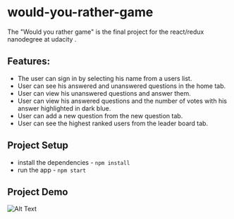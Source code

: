 # would-you-rather-game
The "Would you rather game" is the final project for the react/redux nanodegree at udacity .

## Features:

* The user can sign in by selecting his name from a users list.
* User can see his answered and unanswered questions in the home tab.
* User can view his unanswered questions and answer them. 
* User can view his answered questions and the number of votes with his answer highlighted in dark blue. 
* User can add a new question from the new question tab.
* User can see the highest ranked users from the leader board tab.

## Project Setup

* install the dependencies - `npm install`
* run the app - `npm start`

## Project Demo

![Alt Text]('./public/would_you_rather.gif')
